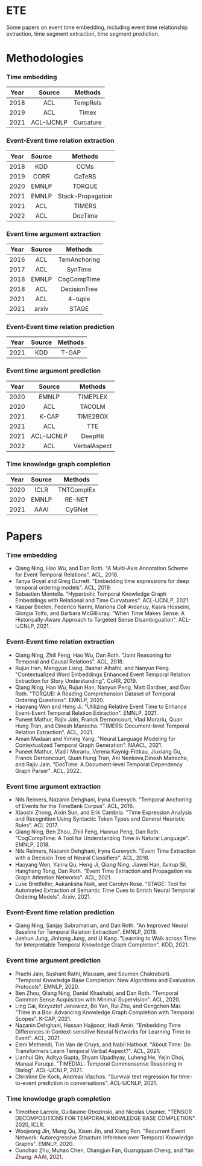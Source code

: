 # ETE
Some papers on event time embedding, including event time relationship extraction, time segment extraction, time segment prediction.
<!-- # Contents -->
<!-- # Libiraries
- LibKGE code -->
# Methodologies
### Time embedding
| Year | Source | Methods |
| :---: | :---: | :---: |
| 2018 | ACL | TempRels|
| 2019 | ACL | Timex |
| 2021 | ACL-IJCNLP | Curcature |
### Event-Event time relation extraction
| Year | Source | Methods |
| :---: | :---: | :---: | 
| 2018 | KDD | CCMs |
| 2019 | CORR  | CaTeRS |
| 2020 | EMNLP | TORQUE |
| 2021 | EMNLP | Stack-Propagation |
| 2021 | ACL   | TIMERS |
| 2022 | ACL   | DocTime |
### Event time argument extraction
| Year | Source | Methods |
| :---: | :---: | :---: | 
| 2016 | ACL | TemAnchoring |
| 2017 | ACL | SynTime |
| 2018 | EMNLP | CogCompTime |
| 2018 | ACL   | DecisionTree |
| 2021 | ACL | 4-tuple |
| 2021 | arxiv | STAGE |
### Event-Event time relation prediction
| Year | Source | Methods |
| :---: | :---: | :---: | 
| 2021 | KDD | T-GAP |
### Event time argument prediction
| Year | Source | Methods |
| :---: | :---: | :---: | 
| 2020 | EMNLP | TIMEPLEX |
| 2020 | ACL | TACOLM |
| 2021 | K-CAP | TIME2BOX |
| 2021 | ACL | TTE |
| 2021 | ACL-IJCNLP | DeepHit |
| 2022 | ACL | VerbalAspect |
### Time knowledge graph completion
| Year | Source | Methods |
| :---: | :---: | :---: | 
| 2020 | ICLR | TNTComplEx |
| 2020 | EMNLP | RE-NET |
| 2021 | AAAI | CyGNet |
# Papers
### Time embedding
- Qiang Ning, Hao Wu, and Dan Roth. "A Multi-Axis Annotation Scheme for Event Temporal Relations". ACL, 2018.
- Tanya Goyal and Greg Durrett. "Embedding time expressions for deep temporal ordering models". ACL, 2019.
- Sebastien Montella. "Hyperbolic Temporal Knowledge Graph Embeddings with Relational and Time Curvatures". ACL-IJCNLP, 2021.
- Kaspar Beelen, Federico Nanni, Mariona Coll Ardanuy, Kasra Hosseini, Giorgia Tolfo, and Barbara McGillivray. "When Time Makes Sense: A Historically-Aware Approach to Targeted Sense Disambiguation". ACL-IJCNLP, 2021.
### Event-Event time relation extraction
- Qiang Ning, Zhili Feng, Hao Wu, Dan Roth. "Joint Reasoning for Temporal and Causal Relations". ACL, 2018.
- Rujun Han, Mengyue Liang, Bashar Alhafni, and Nanyun Peng. "Contextualized Word Embeddings Enhanced Event Temporal Relation Extraction for Story Understanding". CoRR, 2019.
- Qiang Ning, Hao Wu, Rujun Han, Nanyun Peng, Matt Gardner, and Dan Roth. "TORQUE: A Reading Comprehension Dataset of Temporal Ordering Questions". EMNLP, 2020.
- Haoyang Wen and Heng Ji. "Utilizing Relative Event Time to Enhance Event-Event Temporal Relation Extraction". EMNLP, 2021.
- Puneet Mathur, Rajiv Jain, Franck Dernoncourt, Vlad Morariu, Quan Hung Tran, and Dinesh Manocha. "TIMERS: Document-level Temporal Relation Extraction". ACL, 2021.
- Aman Madaan and Yiming Yang. "Neural Language Modeling for Contextualized Temporal Graph Generation". NAACL, 2021.
- Puneet Mathur, Vlad I Morariu, Verena Kaynig-Fittkau, Jiuxiang Gu, Franck Dernoncourt, Quan Hung Tran, Ani Nenkova,Dinesh Manocha, and Rajiv Jain. "DocTime: A Document-level Temporal Dependency Graph Parser". ACL, 2022.
### Event time argument extraction
- Nils Reimers, Nazanin Dehghani, Iryna Gurevych. "Temporal Anchoring of Events for the TimeBank Corpus". ACL, 2016.
- Xiaoshi Zhong, Aixin Sun, and Erik Cambria. "Time Expression Analysis and Recognition Using Syntactic Token Types and General Heuristic Rules". ACL 2017.
- Qiang Ning, Ben Zhou, Zhili Feng, Haoruo Peng, Dan Roth. "CogCompTime: A Tool for Understanding Time in Natural Language". EMNLP, 2018.
- Nils Reimers, Nazanin Dehghani, Iryna Gurevych. "Event Time Extraction with a Decision Tree of Neural Classiﬁers". ACL, 2018.
- Haoyang Wen, Yanru Qu, Heng Ji, Qiang Ning, Jiawei Han, Avirup Sil, Hanghang Tong, Dan Roth. "Event Time Extraction and Propagation via Graph Attention Networks". ACL, 2021.
- Luke Breitfeller, Aakanksha Naik, and Carolyn Rose. "STAGE: Tool for Automated Extraction of Semantic Time Cues to Enrich Neural Temporal Ordering Models". Arxiv, 2021.
### Event-Event time relation prediction
- Qiang Ning, Sanjay Subramanian, and Dan Roth. "An Improved Neural Baseline for Temporal Relation Extraction". EMNLP, 2019.
- Jaehun Jung, Jinhong Jung, and U Kang. "Learning to Walk across Time for Interpretable Temporal Knowledge Graph Completion". KDD, 2021.
### Event time argument prediction
- Prachi Jain, Sushant Rathi, Mausam, and Soumen Chakrabarti. "Temporal Knowledge Base Completion: New Algorithms and Evaluation Protocols". EMNLP, 2020.
- Ben Zhou, Qiang Ning, Daniel Khashabi, and Dan Roth. "Temporal Common Sense Acquisition with Minimal Supervision". ACL, 2020.
- Ling Cai, Krzysztof Janowicz, Bo Yan, Rui Zhu, and Gengchen Mai. "Time in a Box: Advancing Knowledge Graph Completion with Temporal Scopes". K-CAP, 2021.
- Nazanin Dehghani, Hassan Hajipoor, Hadi Amiri. "Embedding Time Differences in Context-sensitive Neural Networks for Learning Time to Event". ACL, 2021.
- Eleni Metheniti, Tim Van de Cruys, and Nabil Hathout. "About Time: Do Transformers Learn Temporal Verbal Aspect?". ACL, 2021.
- Lianhui Qin, Aditya Gupta, Shyam Upadhyay, Luheng He, Yejin Choi, Manaal Faruqui. "TIMEDIAL: Temporal Commonsense Reasoning in Dialog". ACL-IJCNLP, 2021.
- Christine De Kock, Andreas Vlachos. "Survival text regression for time-to-event prediction in conversations". ACL-IJCNLP, 2021.
### Time knowledge graph completion
- Timothee Lacroix, Guillaume Obozinski, and Nicolas Usunier. "TENSOR DECOMPOSITIONS FOR TEMPORAL KNOWLEDGE BASE COMPLETION". 2020, ICLR.
- Woojeong Jin, Meng Qu, Xisen Jin, and Xiang Ren. "Recurrent Event Network: Autoregressive Structure Inference over Temporal Knowledge Graphs". EMNLP, 2020.
- Cunchao Zhu, Muhao Chen, Changjun Fan, Guangquan Cheng, and Yan Zhang. AAAI, 2021.
<!-- # Datasets -->
<!-- | Year | Source | Methods | MR | MRR | Hits@1 | Hits@3 | Hits@10 | -->
<!-- | :---: | :---: | :---: | :---: | :---: | :---: | :---: | :---: | -->
<!-- | 2018 | EMNLP | TA-DistMult | 276 | 0.477 | 0.363 | - | 0.686 | -->
<!-- # Performance -->
